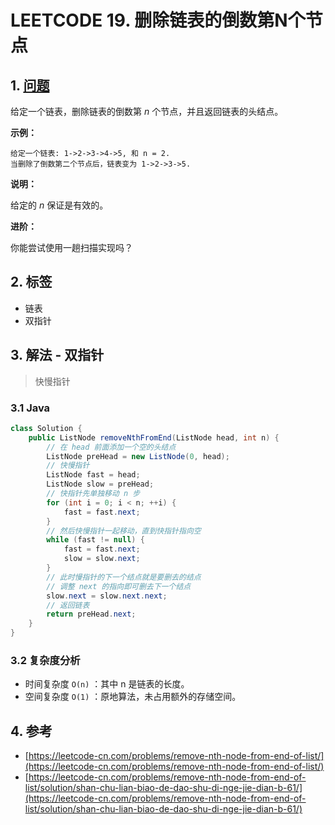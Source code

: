 # LEETCODE 19. 删除链表的倒数第N个节点

## 1. [问题](https://leetcode-cn.com/problems/remove-nth-node-from-end-of-list/)

给定一个链表，删除链表的倒数第 _n_ 个节点，并且返回链表的头结点。

**示例：**

```text
给定一个链表: 1->2->3->4->5, 和 n = 2.
当删除了倒数第二个节点后，链表变为 1->2->3->5.
```

**说明：**

给定的 _n_ 保证是有效的。

**进阶：**

你能尝试使用一趟扫描实现吗？

## 2. 标签

* 链表
* 双指针

## 3. 解法 - 双指针

> 快慢指针

### 3.1 Java

```java
class Solution {
    public ListNode removeNthFromEnd(ListNode head, int n) {
        // 在 head 前面添加一个空的头结点
        ListNode preHead = new ListNode(0, head);
        // 快慢指针
        ListNode fast = head;
        ListNode slow = preHead;
        // 快指针先单独移动 n 步
        for (int i = 0; i < n; ++i) {
            fast = fast.next;
        }
        // 然后快慢指针一起移动，直到快指针指向空
        while (fast != null) {
            fast = fast.next;
            slow = slow.next;
        }
        // 此时慢指针的下一个结点就是要删去的结点
        // 调整 next 的指向即可删去下一个结点
        slow.next = slow.next.next;
        // 返回链表
        return preHead.next;
    }
}
```

### 3.2 复杂度分析

* 时间复杂度 `O(n)` ：其中  n  是链表的长度。
* 空间复杂度 `O(1)` ：原地算法，未占用额外的存储空间。

## 4. 参考

* [https://leetcode-cn.com/problems/remove-nth-node-from-end-of-list/](https://leetcode-cn.com/problems/remove-nth-node-from-end-of-list/)
* [https://leetcode-cn.com/problems/remove-nth-node-from-end-of-list/solution/shan-chu-lian-biao-de-dao-shu-di-nge-jie-dian-b-61/](https://leetcode-cn.com/problems/remove-nth-node-from-end-of-list/solution/shan-chu-lian-biao-de-dao-shu-di-nge-jie-dian-b-61/)

